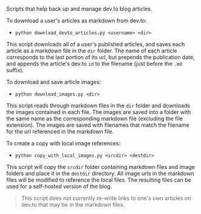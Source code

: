 Scripts that help back up and manage dev.to blog articles.

To download a user's articles as markdown from dev.to:

* `python download_devto_articles.py <username> <dir>`

This script downloads all of a user's published articles, and saves each article as a markdown file in the `dir` folder. The name of each article corresponds to the last portion of its url, but prepends the publication date, and appends the article's dev.to `id` to the filename (just before the `.md` suffix).

To download and save article images:

* `python download_images.py <dir>`

This script reads through markdown files in the `dir` folder and downloads the images contained in each file. The images are saved into a folder with the same name as the corresponding markdown file (excluding the file extension). The images are saved with filenames that match the filename for the url referenced in the markdown file.

To create a copy with local image references:

* `python copy_with_local_images.py <srcdir> <destdir>`

This script will copy the `srcdir` folder containing markdown files and image folders and place it in the `destdir` directory. All image urls in the markdown files will be modified to reference the local files. The resulting files can be used for a self-hosted version of the blog.

> This script does not currently re-write links to one's own articles on dev.to that may be in the markdown files.
